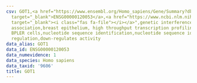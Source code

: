 ```yaml
---
csv: GOT1,<a href="https://www.ensembl.org/Homo_sapiens/Gene/Summary?db=core;g=ENSG00000120053"
  target="_blank">ENSG00000120053</a>,<a href="https://www.ncbi.nlm.nih.gov/pubmed/22863008"
  target="_blank"><i class="fas fa-file"></i></a>",genetic interference,functional
  association,breast epithelium, high throughput transcription profiling by microarray,
  BPLER cells,nucleotide sequence identification,nucleotide sequence identification,transcriptional
  regulation,down-regulates activity
data_alias: GOT1
data_id: ENSG00000120053
data_numevidence: 1
data_species: Homo sapiens
data_taxid: '9606'
title: GOT1
---
```

